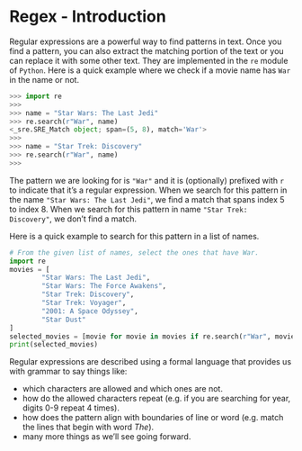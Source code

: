 
# Regex - Introduction
Regular expressions are a powerful way to find patterns in text. Once you find a pattern, you can also extract the matching portion of the text or you can replace it with some other text. They are implemented in the `re` module of `Python`. Here is a quick example where we check if a movie name has `War` in the name or not.

```Python
>>> import re
>>>
>>> name = "Star Wars: The Last Jedi"
>>> re.search(r"War", name)
<_sre.SRE_Match object; span=(5, 8), match='War'>
>>> 
>>> name = "Star Trek: Discovery"
>>> re.search(r"War", name)
>>> 
```

The pattern we are looking for is `"War"` and it is (optionally) prefixed with `r` to indicate that it’s a regular expression. When we search for this pattern in the name `"Star Wars: The Last Jedi"`, we find a match that spans index 5 to index 8. When we search for this pattern in name `"Star Trek: Discovery"`, we don’t find a match.

Here is a quick example to search for this pattern in a list of names.

```Python
# From the given list of names, select the ones that have War.
import re
movies = [
		"Star Wars: The Last Jedi",
		"Star Wars: The Force Awakens",
		"Star Trek: Discovery",
		"Star Trek: Voyager",
		"2001: A Space Odyssey",
		"Star Dust"
]
selected_movies = [movie for movie in movies if re.search(r"War", movie) != None]
print(selected_movies)
```

Regular expressions are described using a formal language that provides us with grammar to say things like:

- which characters are allowed and which ones are not.
- how do the allowed characters repeat (e.g. if you are searching for year, digits 0-9 repeat 4 times).
- how does the pattern align with boundaries of line or word (e.g. match the lines that begin with word *The*).
- many more things as we’ll see going forward.

